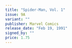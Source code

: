 ```yaml
---
title: "Spider-Man, Vol. 1"
issue: 9A
variant: ""
publisher: Marvel Comics
release_date: "Feb 19, 1991"
signed_by: ""
price: 1.75
---
```

